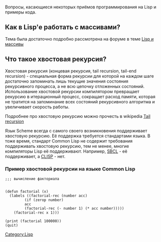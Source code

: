 Вопросы, касающиеся некоторых приёмов программирования на Lisp и примеры
кода.

## Как в Lisp'е работать с массивами?

Тема была достаточно подробно рассмотрена на форуме в теме [Lisp и
массивы](http://www.linux.org.ru/view-message.jsp?msgid=1876259)

## Что такое хвостовая рекурсия?

Хвостовая рекурсия (концевая рекурсия, tail recursion, tail-end
recursion) - специальная форма рекурсии для которой на каждом шаге
достаточно запоминать лишь текущие значения состояния рекурсивного
процесса, а не всю цепочку отложенных состояний. Использование хвостовой
рекурсии компилятором превращает рекурсию в итерационный процесс,
сокращает расход памяти, которая не тратится на запоминание всех
состояний рекурсивного алгоритма и увеличивает скорость работы.

Подробнее про хвостовую рекурсию можно прочесть в wikipedia [Tail
recursion](http://en.wikipedia.org/wiki/Tail_recursion)

Язык Scheme всегда с самого своего возникновения поддерживает хвостовую
рекурсию. Её поддержка требуется стандартами языка. В тоже время,
стандарт Common Lisp не содержит требования поддерживать хвостовую
рекурсию, тем не менее, многие компиляторы Lisp её поддерживают.
Например, [SBCL](http://www.sbcl.org/) - её поддерживает, а
[CLISP](http://clisp.cons.org/) - нет.

### Пример хвостовой рекурсии на языке Common Lisp

    ;;; вычисление факториала
    
    
    (defun factorial (x)
      (labels ((factorial-rec (number acc)
             (if (zerop number)
             acc
             (factorial-rec (- number 1) (* acc number)))))
        (factorial-rec x 1)))
    
    (print (factorial 100000))
    (quit)

[Category:Lisp](Category:Lisp "wikilink")
